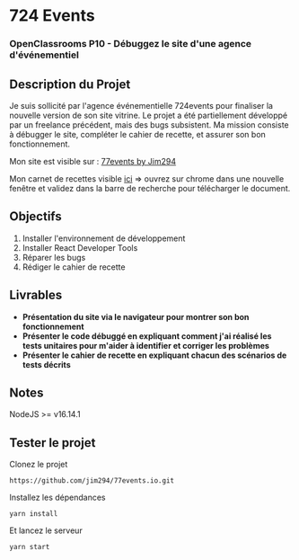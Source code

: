 # 724 Events
### OpenClassrooms P10 - Débuggez le site d'une agence d'événementiel

## Description du Projet

Je suis sollicité par l'agence événementielle 724events pour finaliser la nouvelle version de son site vitrine. Le projet a été partiellement développé par un freelance précédent, mais des bugs subsistent. Ma mission consiste à débugger le site, compléter le cahier de recette, et assurer son bon fonctionnement.

Mon site est visible sur : [77events by Jim294](https://jim294.github.io/77events.io/)

Mon carnet de recettes visible [ici](http://91.163.49.151:61821/share/8oJEPfElujFlP6Tm/Deschamps_Jean-Marie_cahier%20de%20recette_122023.pdf) => ouvrez sur chrome dans une nouvelle fenêtre et validez dans la barre de recherche pour  télécharger le document.

## Objectifs

1. Installer l'environnement de développement
2. Installer React Developer Tools
3. Réparer les bugs
4. Rédiger le cahier de recette

## Livrables

- **Présentation du site via le navigateur pour montrer son bon fonctionnement**
- **Présenter le code débuggé en expliquant comment j'ai réalisé les tests unitaires pour m'aider à identifier et corriger les problèmes**
- **Présenter le cahier de recette en expliquant chacun des scénarios de tests décrits**

## Notes

NodeJS >= v16.14.1

## Tester le projet

Clonez le projet
```terminal
https://github.com/jim294/77events.io.git
```
Installez les dépendances
```terminal
yarn install
```
Et lancez le serveur
```terminal
yarn start
```

